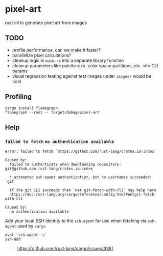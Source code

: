 # pixel-art
rust cli to generate pixel art from images



## TODO

- profile performance, can we make it faster?
- parallelize pixel calculations?
- cleanup logic in `main.rs` into a separate library function
- cleanup parameters like palette size, color space partitions, etc. into CLI params
- visual regression testing against test images under `images/` would be cool


## Profiling

```
cargo install flamegraph
flamegraph --root -- target/debug/pixel-art
```

## Help

### `failed to fetch` `no authentication available`

```
error: failed to fetch `https://github.com/rust-lang/crates.io-index`

Caused by:
  failed to authenticate when downloading repository: git@github.com:rust-lang/crates.io-index

  * attempted ssh-agent authentication, but no usernames succeeded: `git`

  if the git CLI succeeds then `net.git-fetch-with-cli` may help here
  https://doc.rust-lang.org/cargo/reference/config.html#netgit-fetch-with-cli

Caused by:
  no authentication available
```

Add your local SSH identity to the `ssh-agent` for use when fetching via `ssh-agent` used by `cargo`

```
eval `ssh-agent -s`
ssh-add
```

> https://github.com/rust-lang/cargo/issues/3381
